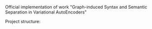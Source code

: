 Official implementation of work "Graph-induced Syntax and Semantic Separation in Variational AutoEncoders"



Project structure:
